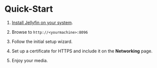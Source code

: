 # Quick-Start

1. [Install Jellyfin on your system](/administrator-docs/installing).

1. Browse to `http://<yourmachine>:8096`

1. Follow the initial setup wizard.

1. Set up a certificate for HTTPS and include it on the **Networking** page.

1. Enjoy your media.
